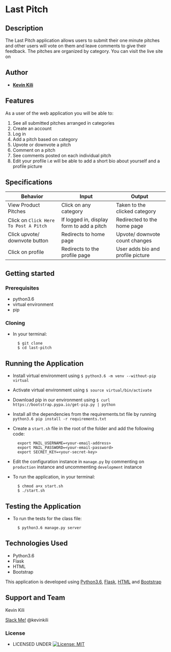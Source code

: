 # Last Pitch


## Description
The Last Pitch application allows users to submit their one minute pitches and other users will vote on them and leave comments to give their feedback. The pitches are organized by category. You can visit the live site on 


## Author


* [**Kevin Kili**](https://github.com/kilitasha435)

## Features


As a user of the web application you will be able to:

1. See all submitted pitches arranged in categories
2. Create an account
3. Log in
4. Add a pitch based on category
5. Upvote or downvote a pitch
6. Comment on a pitch
7. See comments posted on each individual pitch
8. Edit your profile i.e will be able to add a short bio about yourself and a profile picture

## Specifications
| Behavior            | Input                         | Output                        | 
| ------------------- | ----------------------------- | ----------------------------- |
| View Product Pitches | Click on any category | Taken to the clicked category | Click on `Click Here To Post A Pitch` | Redirected to the login page | Signs In/ Signs Up |
| Click on `Click Here To Post A Pitch` | If logged in, display form to add a pitch | Redirected to the home page |
| Click upvote/ downvote button | Redirects to home page | Upvote/ downvote count changes | Click add comment button | Redirects to the comment page | Displays a comment form | Click on Sign Out | Redirects to the home page | Signs user out |
| Click on profile | Redirects to the profile page | User adds bio and profile picture |



## Getting started
### Prerequisites
* python3.6
* virtual environment
* pip

### Cloning
* In your terminal:
        
        $ git clone 
        $ cd last-pitch

## Running the Application
* Install virtual environment using `$ python3.6 -m venv --without-pip virtual`
* Activate virtual environment using `$ source virtual/bin/activate`
* Download pip in our environment using `$ curl https://bootstrap.pypa.io/get-pip.py | python`
* Install all the dependencies from the requirements.txt file by running `python3.6 pip install -r requirements.txt`
* Create a `start.sh` file in the root of the folder and add the following code:

        export MAIL_USERNAME=<your-email-address>
        export MAIL_PASSWORD=<your-email-password>
        export SECRET_KEY=<your-secret-key>

* Edit the configuration instance in `manage.py` by commenting on `production` instance and uncommenting `development` instance
* To run the application, in your terminal:

        $ chmod a+x start.sh
        $ ./start.sh
        
## Testing the Application
* To run the tests for the class file:

        $ python3.6 manage.py server
        
## Technologies Used
* Python3.6
* Flask
* HTML
* Bootstrap

This application is developed using [Python3.6](https://www.python.org/doc/), [Flask](http://flask.palletsprojects.com/en/1.1.x/), [HTML](https://getbootstrap.com/) and [Bootstrap](https://getbootstrap.com/)


## Support and Team
Kevin Kili


[Slack Me!](https://slack.com/intl/en-ke/)  @kevinkili


### License

* LICENSED UNDER  [![License: MIT](https://img.shields.io/badge/License-MIT-yellow.svg)](license/MIT)